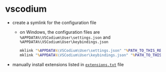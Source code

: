 # vscodium

- create a symlink for the configuration file

  - on Windows, the configuration files are `%APPDATA%\VSCodium\User\settings.json` and `%APPDATA%\VSCodium\User\keybindings.json`

    ```bat
    mklink "%APPDATA%\VSCodium\User\settings.json" "%PATH_TO_THIS_REPO%\vscodium\settings.json"
    mklink "%APPDATA%\VSCodium\User\keybindings.json" "%PATH_TO_THIS_REPO%\vscodium\keybindings.json"
    ```

- manually install extensions listed in [`extensions.txt`](extensions.txt) file
